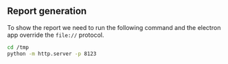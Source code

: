 
## Report generation

To show the report we need to run the following command and the electron app override the `file://` protocol.
```sh
cd /tmp
python -m http.server -p 8123
```
